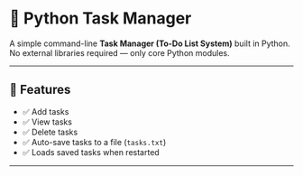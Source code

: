 # 📝 Python Task Manager

A simple command-line **Task Manager (To-Do List System)** built in Python.  
No external libraries required — only core Python modules.  

---

## 🚀 Features
- ✅ Add tasks  
- ✅ View tasks  
- ✅ Delete tasks  
- ✅ Auto-save tasks to a file (`tasks.txt`)  
- ✅ Loads saved tasks when restarted  

---
